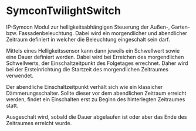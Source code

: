 # SymconTwilightSwitch

IP-Symcon Modul zur helligkeitsabhängigen Steuerung der Außen-, Garten- bzw. Fassadenbeleuchtung. Dabei wird ein morgendlicher und abendlicher Zeitraum definiert in welcher die Beleuchtung eingeschalt sein darf.

Mittels eines Helligkeitssensor kann dann jeweils ein Schwellwert sowie eine Dauer definiert werden. Dabei wird bei Erreichen des morgendlichen Schwellwerts, der Einschaltzeitpunkt des Folgetages errechnet. Daher wird bei der Ersteinrichtung die Startzeit des morgendlichen Zeitraumes verwendet.

Der abendliche Einschaltzeitpunkt verhält sich wie ein klassicher Dämmerungsschalter. Sollte dieser vor dem abendlichen Zeitraum erreicht werden, findet ein Einschalten erst zu Beginn des hinterlegten Zeitraumes statt.

Ausgeschalt wird, sobald die Dauer abgelaufen ist oder aber das Ende des Zeitraumes erreicht wurde.
